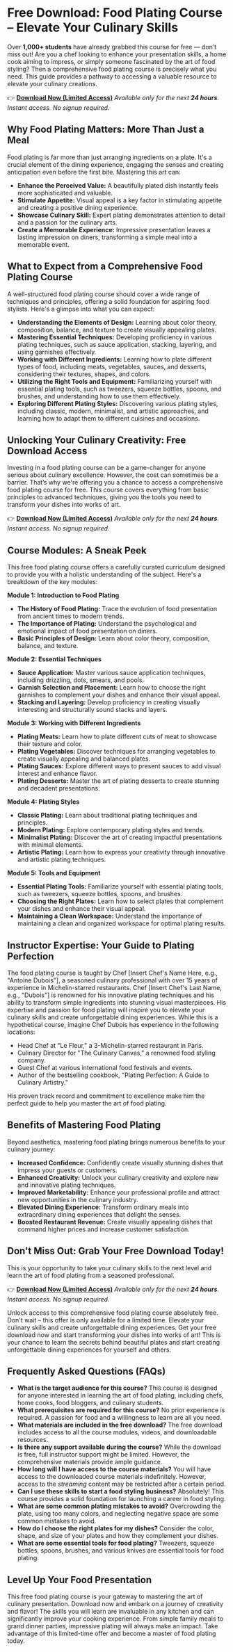 # Free Download: Food Plating Course – Elevate Your Culinary Skills

Over **1,000+ students** have already grabbed this course for free — don’t miss out!
Are you a chef looking to enhance your presentation skills, a home cook aiming to impress, or simply someone fascinated by the art of food styling? Then a comprehensive food plating course is precisely what you need. This guide provides a pathway to accessing a valuable resource to elevate your culinary creations.

👉 [**Download Now (Limited Access)**](https://udemywork.com/food-plating-course)
_Available only for the next **24 hours**. Instant access. No signup required._

## Why Food Plating Matters: More Than Just a Meal

Food plating is far more than just arranging ingredients on a plate. It's a crucial element of the dining experience, engaging the senses and creating anticipation even before the first bite. Mastering this art can:

*   **Enhance the Perceived Value:** A beautifully plated dish instantly feels more sophisticated and valuable.
*   **Stimulate Appetite:** Visual appeal is a key factor in stimulating appetite and creating a positive dining experience.
*   **Showcase Culinary Skill:** Expert plating demonstrates attention to detail and a passion for the culinary arts.
*   **Create a Memorable Experience:** Impressive presentation leaves a lasting impression on diners, transforming a simple meal into a memorable event.

## What to Expect from a Comprehensive Food Plating Course

A well-structured food plating course should cover a wide range of techniques and principles, offering a solid foundation for aspiring food stylists. Here's a glimpse into what you can expect:

*   **Understanding the Elements of Design:** Learning about color theory, composition, balance, and texture to create visually appealing plates.
*   **Mastering Essential Techniques:** Developing proficiency in various plating techniques, such as sauce application, stacking, layering, and using garnishes effectively.
*   **Working with Different Ingredients:** Learning how to plate different types of food, including meats, vegetables, sauces, and desserts, considering their textures, shapes, and colors.
*   **Utilizing the Right Tools and Equipment:** Familiarizing yourself with essential plating tools, such as tweezers, squeeze bottles, spoons, and brushes, and understanding how to use them effectively.
*   **Exploring Different Plating Styles:** Discovering various plating styles, including classic, modern, minimalist, and artistic approaches, and learning how to adapt them to different cuisines and occasions.

## Unlocking Your Culinary Creativity: Free Download Access

Investing in a food plating course can be a game-changer for anyone serious about culinary excellence. However, the cost can sometimes be a barrier. That’s why we're offering you a chance to access a comprehensive food plating course for free. This course covers everything from basic principles to advanced techniques, giving you the tools you need to transform your dishes into works of art.

👉 [**Download Now (Limited Access)**](https://udemywork.com/food-plating-course)
_Available only for the next **24 hours**. Instant access. No signup required._

## Course Modules: A Sneak Peek

This free food plating course offers a carefully curated curriculum designed to provide you with a holistic understanding of the subject. Here's a breakdown of the key modules:

**Module 1: Introduction to Food Plating**

*   **The History of Food Plating:** Trace the evolution of food presentation from ancient times to modern trends.
*   **The Importance of Plating:** Understand the psychological and emotional impact of food presentation on diners.
*   **Basic Principles of Design:** Learn about color theory, composition, balance, and texture.

**Module 2: Essential Techniques**

*   **Sauce Application:** Master various sauce application techniques, including drizzling, dots, smears, and pools.
*   **Garnish Selection and Placement:** Learn how to choose the right garnishes to complement your dishes and enhance their visual appeal.
*   **Stacking and Layering:** Develop proficiency in creating visually interesting and structurally sound stacks and layers.

**Module 3: Working with Different Ingredients**

*   **Plating Meats:** Learn how to plate different cuts of meat to showcase their texture and color.
*   **Plating Vegetables:** Discover techniques for arranging vegetables to create visually appealing and balanced plates.
*   **Plating Sauces:** Explore different ways to present sauces to add visual interest and enhance flavor.
*   **Plating Desserts:** Master the art of plating desserts to create stunning and decadent presentations.

**Module 4: Plating Styles**

*   **Classic Plating:** Learn about traditional plating techniques and principles.
*   **Modern Plating:** Explore contemporary plating styles and trends.
*   **Minimalist Plating:** Discover the art of creating impactful presentations with minimal elements.
*   **Artistic Plating:** Learn how to express your creativity through innovative and artistic plating techniques.

**Module 5: Tools and Equipment**

*   **Essential Plating Tools:** Familiarize yourself with essential plating tools, such as tweezers, squeeze bottles, spoons, and brushes.
*   **Choosing the Right Plates:** Learn how to select plates that complement your dishes and enhance their visual appeal.
*   **Maintaining a Clean Workspace:** Understand the importance of maintaining a clean and organized workspace for optimal plating results.

## Instructor Expertise: Your Guide to Plating Perfection

The food plating course is taught by Chef [Insert Chef's Name Here, e.g., "Antoine Dubois"], a seasoned culinary professional with over 15 years of experience in Michelin-starred restaurants. Chef [Insert Chef's Last Name, e.g., "Dubois"] is renowned for his innovative plating techniques and his ability to transform simple ingredients into stunning visual masterpieces. His expertise and passion for food plating will inspire you to elevate your culinary skills and create unforgettable dining experiences. While this is a hypothetical course, imagine Chef Dubois has experience in the following locations:

*   Head Chef at "Le Fleur," a 3-Michelin-starred restaurant in Paris.
*   Culinary Director for "The Culinary Canvas," a renowned food styling company.
*   Guest Chef at various international food festivals and events.
*   Author of the bestselling cookbook, "Plating Perfection: A Guide to Culinary Artistry."

His proven track record and commitment to excellence make him the perfect guide to help you master the art of food plating.

## Benefits of Mastering Food Plating

Beyond aesthetics, mastering food plating brings numerous benefits to your culinary journey:

*   **Increased Confidence:** Confidently create visually stunning dishes that impress your guests or customers.
*   **Enhanced Creativity:** Unlock your culinary creativity and explore new and innovative plating techniques.
*   **Improved Marketability:** Enhance your professional profile and attract new opportunities in the culinary industry.
*   **Elevated Dining Experience:** Transform ordinary meals into extraordinary dining experiences that delight the senses.
*   **Boosted Restaurant Revenue:** Create visually appealing dishes that command higher prices and increase customer satisfaction.

## Don't Miss Out: Grab Your Free Download Today!

This is your opportunity to take your culinary skills to the next level and learn the art of food plating from a seasoned professional.

👉 [**Download Now (Limited Access)**](https://udemywork.com/food-plating-course)
_Available only for the next **24 hours**. Instant access. No signup required._

Unlock access to this comprehensive food plating course absolutely free. Don't wait – this offer is only available for a limited time. Elevate your culinary skills and create unforgettable dining experiences. Get your free download now and start transforming your dishes into works of art! This is your chance to learn the secrets behind beautiful plates and start creating unforgettable dining experiences for yourself and others.

## Frequently Asked Questions (FAQs)

*   **What is the target audience for this course?** This course is designed for anyone interested in learning the art of food plating, including chefs, home cooks, food bloggers, and culinary students.
*   **What prerequisites are required for this course?** No prior experience is required. A passion for food and a willingness to learn are all you need.
*   **What materials are included in the free download?** The free download includes access to all the course modules, videos, and downloadable resources.
*   **Is there any support available during the course?** While the download is free, full instructor support might be limited. However, the comprehensive materials provide ample guidance.
*   **How long will I have access to the course materials?** You will have access to the downloaded course materials indefinitely. However, access to the *streaming* content may be restricted after a certain period.
*   **Can I use these skills to start a food styling business?** Absolutely! This course provides a solid foundation for launching a career in food styling.
*   **What are some common plating mistakes to avoid?** Overcrowding the plate, using too many colors, and neglecting negative space are some common mistakes to avoid.
*   **How do I choose the right plates for my dishes?** Consider the color, shape, and size of your plates and how they complement your dishes.
*   **What are some essential tools for food plating?** Tweezers, squeeze bottles, spoons, brushes, and various knives are essential tools for food plating.

## Level Up Your Food Presentation

This free food plating course is your gateway to mastering the art of culinary presentation. Download now and embark on a journey of creativity and flavor! The skills you will learn are invaluable in any kitchen and can significantly improve your cooking experience. From simple family meals to grand dinner parties, impressive plating will always make an impact. Take advantage of this limited-time offer and become a master of food plating today.
